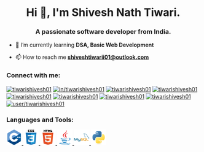 <h1 align="center">Hi 👋, I'm Shivesh Nath Tiwari.</h1>
<h3 align="center">A passionate software developer from India.</h3>

- 🌱 I’m currently learning **DSA, Basic Web Development**

- 📫 How to reach me **shiveshtiwarii01@outlook.com**

<h3 align="left">Connect with me:</h3>
<p align="left">
<a href="https://twitter.com/tiwarishivesh01" target="blank"><img align="center" src="https://raw.githubusercontent.com/rahuldkjain/github-profile-readme-generator/master/src/images/icons/Social/twitter.svg" alt="tiwarishivesh01" height="30" width="40" /></a>
<a href="https://linkedin.com/in/in/tiwarishivesh01" target="blank"><img align="center" src="https://raw.githubusercontent.com/rahuldkjain/github-profile-readme-generator/master/src/images/icons/Social/linked-in-alt.svg" alt="in/tiwarishivesh01" height="30" width="40" /></a>
<a href="https://fb.com/tiwarishivesh01" target="blank"><img align="center" src="https://raw.githubusercontent.com/rahuldkjain/github-profile-readme-generator/master/src/images/icons/Social/facebook.svg" alt="tiwarishivesh01" height="30" width="40" /></a>
<a href="https://instagram.com/tiwarishivesh01" target="blank"><img align="center" src="https://raw.githubusercontent.com/rahuldkjain/github-profile-readme-generator/master/src/images/icons/Social/instagram.svg" alt="tiwarishivesh01" height="30" width="40" /></a>
<a href="https://www.youtube.com/c/tiwarishivesh01" target="blank"><img align="center" src="https://raw.githubusercontent.com/rahuldkjain/github-profile-readme-generator/master/src/images/icons/Social/youtube.svg" alt="tiwarishivesh01" height="30" width="40" /></a>
<a href="https://www.hackerrank.com/tiwarishivesh01" target="blank"><img align="center" src="https://raw.githubusercontent.com/rahuldkjain/github-profile-readme-generator/master/src/images/icons/Social/hackerrank.svg" alt="tiwarishivesh01" height="30" width="40" /></a>
<a href="https://www.leetcode.com/tiwarishivesh01" target="blank"><img align="center" src="https://raw.githubusercontent.com/rahuldkjain/github-profile-readme-generator/master/src/images/icons/Social/leet-code.svg" alt="tiwarishivesh01" height="30" width="40" /></a>
<a href="https://www.hackerearth.com/tiwarishivesh01" target="blank"><img align="center" src="https://raw.githubusercontent.com/rahuldkjain/github-profile-readme-generator/master/src/images/icons/Social/hackerearth.svg" alt="tiwarishivesh01" height="30" width="40" /></a>
<a href="https://auth.geeksforgeeks.org/user/user/tiwarishivesh01" target="blank"><img align="center" src="https://raw.githubusercontent.com/rahuldkjain/github-profile-readme-generator/master/src/images/icons/Social/geeks-for-geeks.svg" alt="user/tiwarishivesh01" height="30" width="40" /></a>
</p>

<h3 align="left">Languages and Tools:</h3>
<p align="left"> <a href="https://www.w3schools.com/cpp/" target="_blank" rel="noreferrer"> <img src="https://raw.githubusercontent.com/devicons/devicon/master/icons/cplusplus/cplusplus-original.svg" alt="cplusplus" width="40" height="40"/> </a> <a href="https://www.w3schools.com/css/" target="_blank" rel="noreferrer"> <img src="https://raw.githubusercontent.com/devicons/devicon/master/icons/css3/css3-original-wordmark.svg" alt="css3" width="40" height="40"/> </a> <a href="https://www.w3.org/html/" target="_blank" rel="noreferrer"> <img src="https://raw.githubusercontent.com/devicons/devicon/master/icons/html5/html5-original-wordmark.svg" alt="html5" width="40" height="40"/> </a> <a href="https://www.java.com" target="_blank" rel="noreferrer"> <img src="https://raw.githubusercontent.com/devicons/devicon/master/icons/java/java-original.svg" alt="java" width="40" height="40"/> </a> <a href="https://www.mysql.com/" target="_blank" rel="noreferrer"> <img src="https://raw.githubusercontent.com/devicons/devicon/master/icons/mysql/mysql-original-wordmark.svg" alt="mysql" width="40" height="40"/> </a> <a href="https://www.python.org" target="_blank" rel="noreferrer"> <img src="https://raw.githubusercontent.com/devicons/devicon/master/icons/python/python-original.svg" alt="python" width="40" height="40"/> </a> </p>
